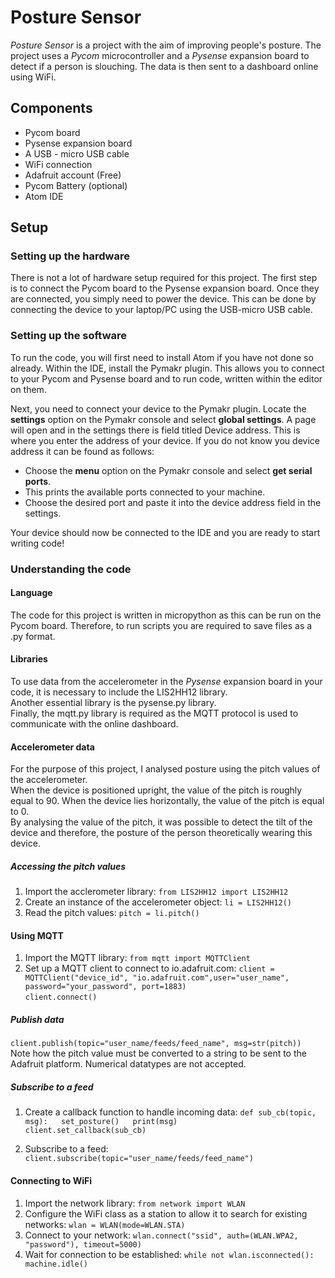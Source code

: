 # Posture Sensor
*Posture Sensor* is a project with the aim of improving people's posture. 
The project uses a *Pycom* microcontroller and a *Pysense* expansion board to detect if a person is slouching.
The data is then sent to a dashboard online using WiFi. 


## Components
* Pycom board
* Pysense expansion board
* A USB - micro USB cable
* WiFi connection
* Adafruit account (Free)
* Pycom Battery (optional)
* Atom IDE

## Setup
### Setting up the hardware
There is not a lot of hardware setup required for this project. 
The first step is to connect the Pycom board to the Pysense expansion board. Once they are connected, you simply need to 
power the device. This can be done by connecting the device to your laptop/PC using the USB-micro USB cable.

### Setting up the software
To run the code, you will first need to install Atom if you have not done so already.
Within the IDE, install the Pymakr plugin. This allows you to connect to your Pycom and Pysense board and 
to run code, written within the editor on them.

Next, you need to connect your device to the Pymakr plugin. 
Locate the **settings** option on the Pymakr console and select **global settings**.
A page will open and in the settings there is  field titled Device address. This is where you enter the address of your device.
If you do not know you device address it can be found as follows: 

* Choose the **menu** option on the Pymakr console and select **get serial ports**.
* This prints the available ports connected to your machine.
* Choose the desired port and paste it into the device address field in the settings.

Your device should now be connected to the IDE and you are ready to start writing code!

### Understanding the code
#### Language
The code for this project is written in micropython as this can be run on the Pycom board. 
Therefore, to run scripts you are required to save files as a .py format.

#### Libraries
To use data from the accelerometer in the *Pysense* expansion board in your code, it is necessary to include the LIS2HH12 library.  
Another essential library is the pysense.py library.  
Finally, the mqtt.py library is required as the MQTT protocol is used to communicate with the online dashboard.

#### Accelerometer data
For the purpose of this project, I analysed posture using the pitch values of the accelerometer.  
When the device is positioned upright, the value of the pitch is roughly equal to 90. 
When the device lies horizontally, the value of the pitch is equal to 0.  
By analysing the value of the pitch, it was possible to detect the tilt of the device and therefore, the posture of the person theoretically wearing this device.

##### Accessing the pitch values
1. Import the acclerometer library: `from LIS2HH12 import LIS2HH12`
2. Create an instance of the accelerometer object: `li = LIS2HH12()`
3. Read the pitch values: `pitch = li.pitch()`

#### Using MQTT

1. Import the MQTT library: `from mqtt import MQTTClient`
2. Set up a MQTT client to connect to io.adafruit.com: `client = MQTTClient("device_id", "io.adafruit.com",user="user_name", password="your_password", port=1883)`   
`client.connect()`
##### Publish data
`client.publish(topic="user_name/feeds/feed_name", msg=str(pitch))`  
Note how the pitch value must be converted to a string to be sent to the Adafruit platform. Numerical datatypes are not accepted.

##### Subscribe to a feed
1. Create a callback function to handle incoming data: `def sub_cb(topic, msg):  
    set_posture()  
    print(msg)`  
    `client.set_callback(sub_cb)`
    
2. Subscribe to a feed: `client.subscribe(topic="user_name/feeds/feed_name")`    

#### Connecting to WiFi
1. Import the network library: `from network import WLAN`
2. Configure the WiFi class as a station to allow it to search for existing networks: `wlan = WLAN(mode=WLAN.STA)`
3. Connect to your network: `wlan.connect("ssid", auth=(WLAN.WPA2, "password"), timeout=5000)`
4. Wait for connection to be established: `while not wlan.isconnected():  
    machine.idle()`

